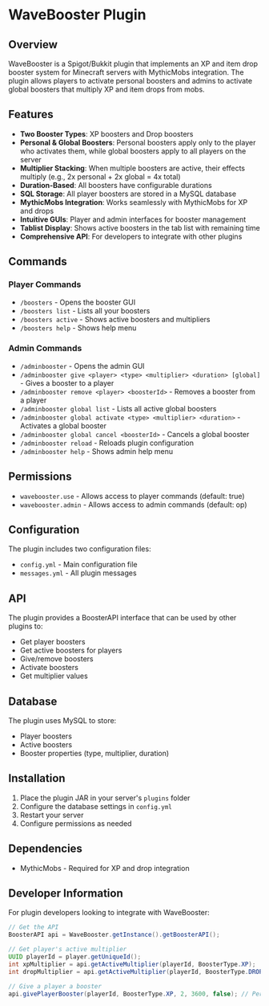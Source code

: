 # WaveBooster Plugin

## Overview
WaveBooster is a Spigot/Bukkit plugin that implements an XP and item drop booster system for Minecraft servers with MythicMobs integration. The plugin allows players to activate personal boosters and admins to activate global boosters that multiply XP and item drops from mobs.

## Features
- **Two Booster Types**: XP boosters and Drop boosters
- **Personal & Global Boosters**: Personal boosters apply only to the player who activates them, while global boosters apply to all players on the server
- **Multiplier Stacking**: When multiple boosters are active, their effects multiply (e.g., 2x personal + 2x global = 4x total)
- **Duration-Based**: All boosters have configurable durations
- **SQL Storage**: All player boosters are stored in a MySQL database
- **MythicMobs Integration**: Works seamlessly with MythicMobs for XP and drops
- **Intuitive GUIs**: Player and admin interfaces for booster management
- **Tablist Display**: Shows active boosters in the tab list with remaining time
- **Comprehensive API**: For developers to integrate with other plugins

## Commands
### Player Commands
- `/boosters` - Opens the booster GUI
- `/boosters list` - Lists all your boosters
- `/boosters active` - Shows active boosters and multipliers
- `/boosters help` - Shows help menu

### Admin Commands
- `/adminbooster` - Opens the admin GUI
- `/adminbooster give <player> <type> <multiplier> <duration> [global]` - Gives a booster to a player
- `/adminbooster remove <player> <boosterId>` - Removes a booster from a player
- `/adminbooster global list` - Lists all active global boosters
- `/adminbooster global activate <type> <multiplier> <duration>` - Activates a global booster
- `/adminbooster global cancel <boosterId>` - Cancels a global booster
- `/adminbooster reload` - Reloads plugin configuration
- `/adminbooster help` - Shows admin help menu

## Permissions
- `wavebooster.use` - Allows access to player commands (default: true)
- `wavebooster.admin` - Allows access to admin commands (default: op)

## Configuration
The plugin includes two configuration files:
- `config.yml` - Main configuration file
- `messages.yml` - All plugin messages

## API
The plugin provides a BoosterAPI interface that can be used by other plugins to:
- Get player boosters
- Get active boosters for players
- Give/remove boosters
- Activate boosters
- Get multiplier values

## Database
The plugin uses MySQL to store:
- Player boosters
- Active boosters
- Booster properties (type, multiplier, duration)

## Installation
1. Place the plugin JAR in your server's `plugins` folder
2. Configure the database settings in `config.yml`
3. Restart your server
4. Configure permissions as needed

## Dependencies
- MythicMobs - Required for XP and drop integration

## Developer Information
For plugin developers looking to integrate with WaveBooster:

```java
// Get the API
BoosterAPI api = WaveBooster.getInstance().getBoosterAPI();

// Get player's active multiplier
UUID playerId = player.getUniqueId();
int xpMultiplier = api.getActiveMultiplier(playerId, BoosterType.XP);
int dropMultiplier = api.getActiveMultiplier(playerId, BoosterType.DROP);

// Give a player a booster
api.givePlayerBooster(playerId, BoosterType.XP, 2, 3600, false); // Personal 2x XP booster for 1 hour
```
